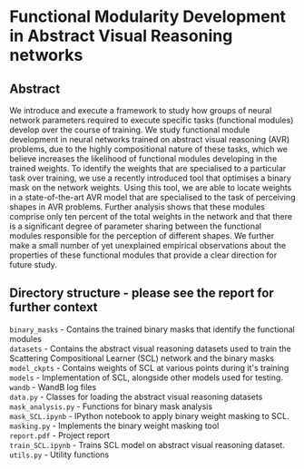 # Functional Modularity Development in Abstract Visual Reasoning networks

## Abstract

We introduce and execute a framework to study how groups of neural network parameters required to execute specific
tasks (functional modules) develop over the course of training. We study functional module development in neural networks trained on
abstract visual reasoning (AVR) problems, due to the highly compositional nature of these tasks, which we believe increases the
likelihood of functional modules developing in the trained weights. To identify the weights that are specialised to a particular task over
training, we use a recently introduced tool that optimises a binary mask on the network weights. Using this tool, we are able to locate
weights in a state-of-the-art AVR model that are specialised to the task of perceiving shapes in AVR problems. Further analysis shows that these modules comprise only ten percent of the total weights
in the network and that there is a significant degree of parameter sharing between the functional modules responsible for the
perception of different shapes. We further make a small number of yet unexplained empirical observations about the properties of
these functional modules that provide a clear direction for future study.





## Directory structure - please see the report for further context

`binary_masks` - Contains the trained binary masks that identify the functional modules \
`datasets` - Contains the abstract visual reasoning datasets used to train the Scattering Compositional Learner (SCL) network and the binary masks \
`model_ckpts` - Contains weights of SCL at various points during it's training
`models` - Implementation of SCL, alongside other models used for testing. \
`wandb` - WandB log files \
`data.py` - Classes for loading the abstract visual reasoning datasets \
`mask_analysis.py` - Functions for binary mask analysis \
`mask_SCL.ipynb` - IPython notebook to apply binary weight masking to SCL. \
`masking.py` - Implements the binary weight masking tool \
`report.pdf` - Project report \
`train_SCL.ipynb` - Trains SCL model on abstract visual reasoning dataset. \
`utils.py` - Utility functions 
